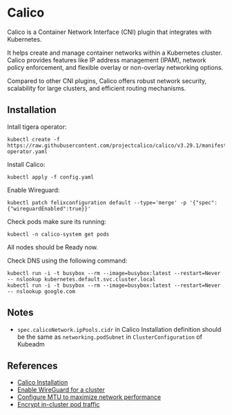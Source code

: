 # Calico

Calico is a Container Network Interface (CNI) plugin that integrates with
Kubernetes.

It helps create and manage container networks within a Kubernetes cluster.
Calico provides features like IP address management (IPAM), network policy
enforcement, and flexible overlay or non-overlay networking options.

Compared to other CNI plugins, Calico offers robust network security,
scalability for large clusters, and efficient routing mechanisms.

## Installation

Intall tigera operator:

```shell
kubectl create -f https://raw.githubusercontent.com/projectcalico/calico/v3.29.1/manifests/tigera-operator.yaml
```

Install Calico:

```shell
kubectl apply -f config.yaml
```

Enable Wireguard:

```shell
kubectl patch felixconfiguration default --type='merge' -p '{"spec":{"wireguardEnabled":true}}'
```

Check pods make sure its running:

```shell
kubectl -n calico-system get pods
```

All nodes should be Ready now.

Check DNS using the following command:

```shell
kubectl run -i -t busybox --rm --image=busybox:latest --restart=Never -- nslookup kubernetes.default.svc.cluster.local
kubectl run -i -t busybox --rm --image=busybox:latest --restart=Never -- nslookup google.com
```

## Notes

-   `spec.calicoNetwork.ipPools.cidr` in Calico Installation definition should
    be the same as `networking.podSubnet` in `ClusterConfiguration` of Kubeadm

## References

-   [Calico Installation](https://docs.tigera.io/calico/latest/getting-started/kubernetes/self-managed-onprem/config-options)
-   [Enable WireGuard for a cluster](https://docs.tigera.io/calico/latest/network-policy/encrypt-cluster-pod-traffic#enable-wireguard-for-a-cluster)
-   [Configure MTU to maximize network performance](https://docs.tigera.io/calico/latest/networking/configuring/mtu)
-   [Encrypt in-cluster pod traffic](https://docs.tigera.io/calico/latest/network-policy/encrypt-cluster-pod-traffic#enable-wireguard-for-a-cluster)
